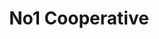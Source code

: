 ---
title: "No1 Cooperative"
slug: "no1-cooperative"
type: "job"
start_date: "2007-10"
end_date: ""
draft: false
tags: []
---